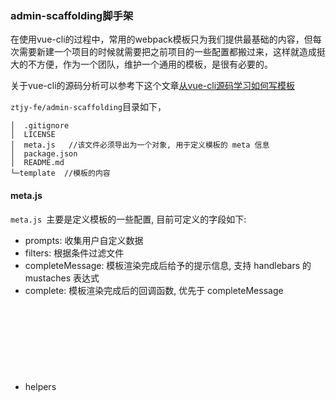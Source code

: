 ### admin-scaffolding脚手架

在使用vue-cli的过程中，常用的webpack模板只为我们提供最基础的内容，但每次需要新建一个项目的时候就需要把之前项目的一些配置都搬过来，这样就造成挺大的不方便，作为一个团队，维护一个通用的模板，是很有必要的。  

关于vue-cli的源码分析可以参考下这个文章[从vue-cli源码学习如何写模板](https://github.com/dwqs/blog/issues/56 )  


``ztjy-fe/admin-scaffolding``目录如下，

```
│  .gitignore
│  LICENSE
│  meta.js   //该文件必须导出为一个对象, 用于定义模板的 meta 信息
│  package.json
│  README.md
└─template  //模板的内容
```
#### meta.js

``meta.js ``主要是定义模板的一些配置, 目前可定义的字段如下:

- prompts<Object>: 收集用户自定义数据
- filters<Object>: 根据条件过滤文件
- completeMessage<String>: 模板渲染完成后给予的提示信息, 支持 handlebars 的 mustaches 表达式
- complete<Function>: 模板渲染完成后的回调函数, 优先于 completeMessage
- helpers<Object>: 自定义的 Handlebars 辅助函数

#### prompts

看下 ``prompts``的代码
```
"prompts": {
	"name": {
		"type": "string",
		"required": true,
		"message": "Project name"  
	},
	"description": {  
		"type": "string",
		"required": false,
		"message": "Project description",
		"default": "A Vue.js project"
	},
	"author": {
		"type": "string",
		"message": "Author"
	},
	"VueLazyload":{
		"type": "confirm",
		"message": "是否安装图片延迟加载插件VueLazyload？"
	},
	"fundebug":{
		"type": "confirm",
		"message": "是否安装JavaScript错误监控插件fundebug.js？"
	},
	"tabs":{
		"type": "confirm",
		"message": "是否采用tabs形式加载路由组件？"
	}
	...
}

```
所有的用户输入完成之后, ``template`` 目录下的所有文件将会用 ``Handlebars``（[了解相关的语法点这里](http://handlebarsjs.com/)） 进行渲染. 用户输入的数据会作为模板渲染时的使用数据,例如，在``cmd``选择使用``VueLazyload``后，

```
	"VueLazyload":{
		"type": "confirm",
		"message": "是否安装图片延迟加载插件VueLazyload？"
	}
```

安装过程中，就会询问是否安装``VueLazyload``插件


#### helper

上面的``if_eq``，还有源码中的``unless_eq``是原本vue-cli中注册的辅助函数，在vue-cli中的generate.js：

```
# vue-cli/lib/generate.js

//...

// register handlebars helper
Handlebars.registerHelper('if_eq', function (a, b, opts) {
return a === b
	? opts.fn(this)
	: opts.inverse(this)
})

Handlebars.registerHelper('unless_eq', function (a, b, opts) {
return a === b
	? opts.inverse(this)
	: opts.fn(this)
})
```
类似的，你也可以自定义一些函数，方便你自己去处理一些数据，在``meta.js``中``helpers``对象中可以加入自己的方法，如源码中就有注册一个``if_or``的方法,你在文件中就可以用``{{#if_or a b}}{{/if_or}}``去使用

```
"helpers": {
	"if_or": function (v1, v2, options) {
		if (v1 || v2) {
			return options.fn(this);
		}

		return options.inverse(this);
	}
},
```

#### filters
``filters`` 是根据条件过滤文件，源码:
```
 "filters": {
	"src/assets/images/lazyload/*": "VueLazyload"  //例如上面的 VueLazyload 为true的时候，就会加入这个目录
}
```
后续的话只需要将自己需要的文件跟文件夹，加入到``template/src``

最后,提交到github自己的分支上，就可以使用了

```
szy create project-name

```
#### github地址
[https://github.com/ztjy-fe/admin-scaffolding](https://github.com/ztjy-fe/admin-scaffolding)

#### 参考：  
[vue-cli webpack的配置详解](http://blog.csdn.net/hongchh/article/details/55113751 )  
[从vue-cli源码学习如何写模板 ](https://github.com/dwqs/blog/issues/56)  

